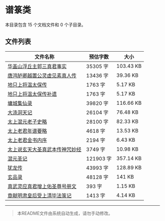 # 谱箓类

本目录包含 15 个文档文件和 0 个子目录。

## 文件列表

| 文件名称 | 预估字数 | 大小 |
|---------|---------|------|
| [华盖山浮丘主郭三真君事实](道藏/正统道藏洞神部/谱箓类/华盖山浮丘主郭三真君事实.md) | 35305 字 | 103.43 KB |
| [唐鸿胪卿越置公灵虚见素真人传](道藏/正统道藏洞神部/谱箓类/唐鸿胪卿越置公灵虚见素真人传.md) | 13436 字 | 39.36 KB |
| [地只上将温太保传](道藏/正统道藏洞神部/谱箓类/地只上将温太保传.md) | 1763 字 | 5.17 KB |
| [地只上将温太保传补遗](道藏/正统道藏洞神部/谱箓类/地只上将温太保传补遗.md) | 1763 字 | 5.17 KB |
| [墉城集仙录](道藏/正统道藏洞神部/谱箓类/墉城集仙录.md) | 39820 字 | 116.66 KB |
| [大涤洞天记](道藏/正统道藏洞神部/谱箓类/大涤洞天记.md) | 26104 字 | 76.48 KB |
| [太上混元老子史略](道藏/正统道藏洞神部/谱箓类/太上混元老子史略.md) | 28100 字 | 82.33 KB |
| [太上老君年谱要略](道藏/正统道藏洞神部/谱箓类/太上老君年谱要略.md) | 4618 字 | 13.53 KB |
| [太上老君金书内序](道藏/正统道藏洞神部/谱箓类/太上老君金书内序.md) | 2194 字 | 6.43 KB |
| [太上说玄天大圣真武本传神咒妙经](道藏/正统道藏洞神部/谱箓类/太上说玄天大圣真武本传神咒妙经.md) | 3749 字 | 10.98 KB |
| [混元圣记](道藏/正统道藏洞神部/谱箓类/混元圣记.md) | 121903 字 | 357.14 KB |
| [犹龙传](道藏/正统道藏洞神部/谱箓类/犹龙传.md) | 43993 字 | 128.89 KB |
| [玄品录](道藏/正统道藏洞神部/谱箓类/玄品录.md) | 48128 字 | 141 KB |
| [真武灵应真君增上佑圣尊号册文](道藏/正统道藏洞神部/谱箓类/真武灵应真君增上佑圣尊号册文.md) | 393 字 | 1.15 KB |
| [章献明肃皇后受上清毕法箓记](道藏/正统道藏洞神部/谱箓类/章献明肃皇后受上清毕法箓记.md) | 1413 字 | 4.14 KB |

---

> 本README文件由系统自动生成，请勿手动修改。
